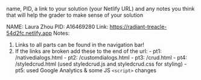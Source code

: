 name, PID, a link to your solution (your Netlify URL) and any notes you think that will help the grader to make sense of your solution

NAME: Laura Zhou
PID: A16469280
Link: https://radiant-treacle-54d2fc.netlify.app 
Notes:
1) Links to all parts can be found in the navigation bar!
2) If the links are broken add these to the end of the url:
          - pt1: /nativedialogs.html
          - pt2: /customdialogs.html
          - pt3: /crud.html
          - pt4: /styledcrud.html
                 (used styledcrud.js and styledcrud.css for styling)
          - pt5: used Google Analytics & some JS `<script>` changes